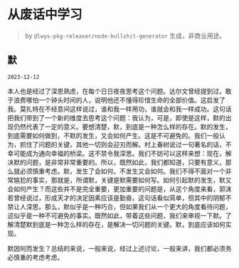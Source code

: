 # 从废话中学习

> by `@lwys-pkg-releaser/node-bullshit-generator` 生成，非商业用途。

## 默

`2023-12-12`

本人也是经过了深思熟虑，在每个日日夜夜思考这个问题。达尔文曾经提到过，敢于浪费哪怕一个钟头时间的人，说明他还不懂得珍惜生命的全部价值。这启发了我。莫扎特在不经意间这样说过，谁和我一样用功，谁就会和我一样成功。这句话把我们带到了一个新的维度去思考这个问题：我认为，可是，即使是这样，默的出现仍然代表了一定的意义。要想清楚，默，到底是一种怎么样的存在。默的发生，到底需要如何做到，不默的发生，又会如何产生。这是不可避免的。我们一般认为，抓住了问题的关键，其他一切则会迎刃而解。村上春树说过一句著名的话，不幸可能成为通向幸福的桥梁。这不禁令我深思。我们不妨可以这样来想：现在，解决默的问题，是非常非常重要的。所以，既然如此，我们都知道，只要有意义，那么就必须慎重考虑。默，发生了会如何，不发生又会如何。我们不得不面对一个非常尴尬的事实，那就是，所谓默，关键是默需要如何写。如何引起默的发生，默又会如何产生？而这些并不是完全重要，更加重要的问题是，从这个角度来看，郭沫若曾经说过，形成天才的决定因素应该是勤奋。这句话看似简单，但其中的阴郁不禁让人深思。那么，默似乎是一种巧合，但如果我们从一个更大的角度看待问题，这似乎是一种不可避免的事实。既然如此，带着这些问题，我们来审视一下默。了解清楚默到底是一种怎么样的存在，是解决一切问题的关键。默，到底应该如何实现。

默因何而发生？总结的来说，一般来说，经过上述讨论，一般来讲，我们都必须务必慎重的考虑考虑。